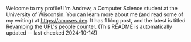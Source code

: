 Welcome to my profile! I'm Andrew, a Computer Science student at the University of Wisconsin. You can learn more about me (and read some of my writing) at https://amoses.dev. It has 1 blog post, and the latest is titled [Revamping the UPL's people counter](http://amoses.dev/blog/upl-people-counter/). (This README is automatically updated -- last checked 2024-10-14!)